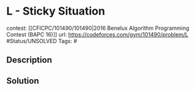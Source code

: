# L - Sticky Situation

contest: [[CFICPC/101490/101490|2016 Benelux Algorithm Programming Contest (BAPC 16)]]
url: https://codeforces.com/gym/101490/problem/L
#Status/UNSOLVED
Tags: #

## Description

## Solution


